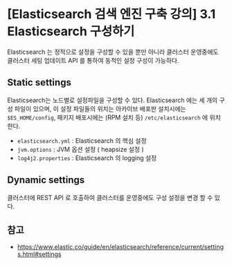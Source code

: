# [Elasticsearch 검색 엔진 구축 강의] 3.1 Elasticsearch 구성하기


Elasticsearch 는 정적으로 설정을 구성할 수 있을 뿐만 아니라 클러스터 운영중에도 클러스터 세팅 업데이트 API 를 통하여 동적인 설정 구성이 가능하다.

## Static settings
Elasticsearch는 노드별로 설정파일을 구성할 수 있다. Elasticsearch 에는 세 개의 구성 파일이 있으며, 이 설정 파일들의 위치는 아카이브 배포판 설치시에는 `$ES_HOME/config`, 패키지 배포시에는 (RPM 설치 등) `/etc/elasticsearch` 에 위치한다.

- `elasticsearch.yml` : Elasticsearch 의 핵심 설정
- `jvm.options` : JVM 옵션 설정 ( heapsize 설정 )
- `log4j2.properties` : Elasticsearch 의 logging 설정 

## Dynamic settings
클러스터에 REST API 로 호출하여 클러스터를 운영중에도 구성 설정을 변경 할 수 있다.

## 참고
+ https://www.elastic.co/guide/en/elasticsearch/reference/current/settings.html#settings


